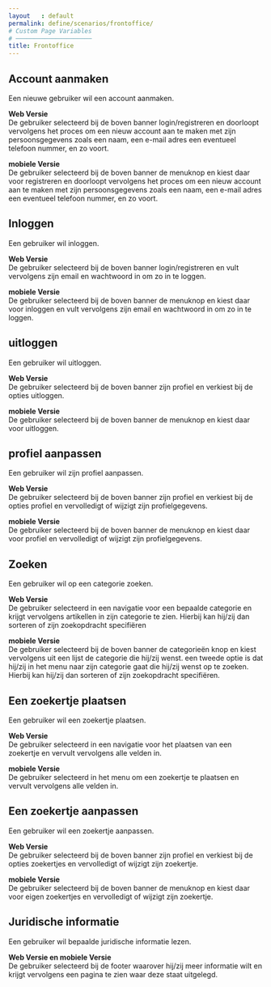 ```yaml
---
layout   : default
permalink: define/scenarios/frontoffice/
# Custom Page Variables
# ─────────────────────
title: Frontoffice
---
```


## Account aanmaken 
Een nieuwe gebruiker wil een account aanmaken. 

**Web Versie**  
De gebruiker selecteerd bij de boven banner login/registreren en doorloopt vervolgens het proces om een nieuw account aan te maken met zijn persoonsgegevens zoals een naam, een e-mail adres een eventueel telefoon nummer, en zo voort.

**mobiele Versie**  
De gebruiker selecteerd bij de boven banner de menuknop en kiest daar voor registreren en doorloopt vervolgens het proces om een nieuw account aan te maken met zijn persoonsgegevens zoals een naam, een e-mail adres een eventueel telefoon nummer, en zo voort.

## Inloggen  
Een gebruiker wil inloggen. 

**Web Versie**  
De gebruiker selecteerd bij de boven banner login/registreren en vult vervolgens zijn email en wachtwoord in om zo in te loggen. 

**mobiele Versie**  
De gebruiker selecteerd bij de boven banner de menuknop en kiest daar voor inloggen en vult vervolgens zijn email en wachtwoord in om zo in te loggen. 

## uitloggen  
Een gebruiker wil uitloggen. 

**Web Versie**  
De gebruiker selecteerd bij de boven banner zijn profiel en verkiest bij de opties uitloggen. 

**mobiele Versie**  
De gebruiker selecteerd bij de boven banner de menuknop en kiest daar voor uitloggen. 

## profiel aanpassen  
Een gebruiker wil zijn profiel aanpassen. 

**Web Versie**  
De gebruiker selecteerd bij de boven banner zijn profiel en verkiest bij de opties profiel en vervolledigt of wijzigt zijn profielgegevens.

**mobiele Versie**  
De gebruiker selecteerd bij de boven banner de menuknop en kiest daar voor profiel en vervolledigt of wijzigt zijn profielgegevens.

## Zoeken  
Een gebruiker wil op een categorie zoeken. 

**Web Versie**  
De gebruiker selecteerd in een navigatie voor een bepaalde categorie en krijgt vervolgens artikellen in zijn categorie te zien. Hierbij kan hij/zij dan sorteren of zijn zoekopdracht specifiëren 

**mobiele Versie**  
De gebruiker selecteerd bij de boven banner de categorieën knop en kiest vervolgens uit een lijst de categorie die hij/zij wenst. een tweede optie is dat hij/zij in het menu naar zijn categorie gaat die hij/zij wenst op te zoeken. Hierbij kan hij/zij dan sorteren of zijn zoekopdracht specifiëren.

## Een zoekertje plaatsen   
Een gebruiker wil een zoekertje plaatsen. 

**Web Versie**  
De gebruiker selecteerd in een navigatie voor het plaatsen van een zoekertje en vervult vervolgens alle velden in. 

**mobiele Versie**  
De gebruiker selecteerd in het menu om een zoekertje te plaatsen en vervult vervolgens alle velden in.

## Een zoekertje aanpassen   
Een gebruiker wil een zoekertje aanpassen. 

**Web Versie**  
De gebruiker selecteerd bij de boven banner zijn profiel en verkiest bij de opties zoekertjes en vervolledigt of wijzigt zijn zoekertje.

**mobiele Versie**  
De gebruiker selecteerd bij de boven banner de menuknop en kiest daar voor eigen zoekertjes en vervolledigt of wijzigt zijn zoekertje.

## Juridische informatie   
Een gebruiker wil bepaalde juridische informatie lezen.

**Web Versie en mobiele Versie**  
De gebruiker selecteerd bij de footer waarover hij/zij meer informatie wilt en krijgt vervolgens een pagina te zien waar deze staat uitgelegd.
